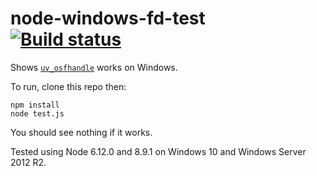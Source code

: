 # node-windows-fd-test&nbsp;&nbsp;&nbsp;[![Build status](https://ci.appveyor.com/api/projects/status/y4a096ppu5xvm23q?svg=true)](https://ci.appveyor.com/project/davedoesdev/node-windows-fd-test)

Shows [`uv_osfhandle`](https://github.com/libuv/libuv/pull/1323) works on
Windows.

To run, clone this repo then:

```shell
npm install
node test.js
```
You should see nothing if it works.

Tested using Node 6.12.0 and 8.9.1 on Windows 10 and Windows Server 2012 R2.
